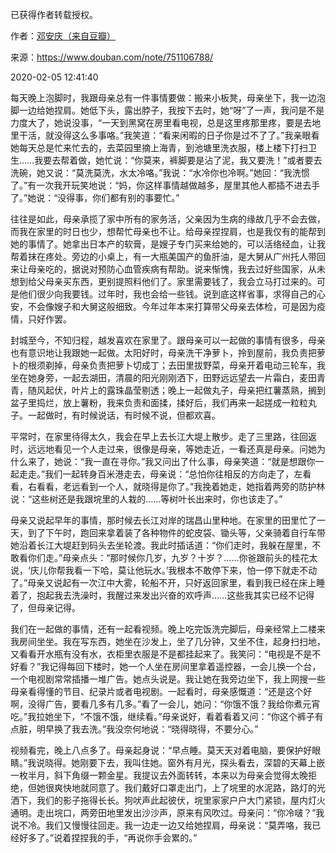 已获得作者转载授权。


作者：[邓安庆（来自豆瓣）](https://www.douban.com/people/renjiananhuo/)


来源：https://www.douban.com/note/751106788/


2020-02-05 12:41:40


每天晚上泡脚时，我跟母亲总有一件事情要做：搬来小板凳，母亲坐下，我一边泡脚一边给她捏肩。她低下头，露出脖子，我按下去时，她“呀”了一声，我问是不是力度大了，她说没事，“一天到黑窝在房里看电视，总是这里疼那里疼，要是去地里干活，就没得这么多事咯。”我笑道：“看来闲暇的日子你是过不了了。”我亲眼看她每天总是忙来忙去的，去菜园里摘上海青，到池塘里洗衣服，楼上楼下打扫卫生……我要去帮着做，她忙说：“你莫来，裤脚要是沾了泥，我又要洗！”或者要去洗碗，她又说：“莫洗莫洗，水太冷咯。”我说：“水冷你也冷啊。”她回：“我洗惯了。”有一次我开玩笑地说：“妈，你这样事情越做越多，屋里其他人都插不进去手了。”她说：“没得事，你们都有别的事要忙。”  

往往是如此，母亲承揽了家中所有的家务活，父亲因为生病的缘故几乎不会去做，而我在家里的时日也少，想帮忙母亲也不让。给母亲捏捏肩，也是我仅有的能帮到她的事情了。她拿出日本产的软膏，是嫂子专门买来给她的，可以活络经血，让我帮着抹在疼处。旁边的小桌上，有一大瓶美国产的鱼肝油，是大舅从广州托人带回来让母亲吃的，据说对预防心血管疾病有帮助。说来惭愧，我去过好些国家，从未想到给父母亲买东西，更别提照料他们了。家里需要钱了，我会立马打过来的。可是他们很少向我要钱。过年时，我也会给一些钱。说到底这样省事，求得自己的心安，不会像嫂子和大舅这般细致。今年过年本来打算带父母亲去体检，可是因为疫情，只好作罢。  

封城至今，不知归程，越发喜欢在家里了。跟母亲可以一起做的事情有很多，母亲也有意识地让我跟她一起做。太阳好时，母亲洗干净萝卜，拎到屋前，我负责把萝卜的根须剃掉，母亲负责把萝卜切成丁；去田里拔野菜，母亲开着电动三轮车，我坐在她身旁，一起去湖田，清晨的阳光刚刚洒下，田野远远望去一片霜白，麦田青青，随风起伏，叶片上的露珠晶莹剔透；晚上一起做丸子，母亲把红薯蒸熟，搁到盆子里捣烂，放上薯粉，我来负责和面揉，揉好后，我们再来一起搓成一粒粒丸子。一起做时，有时候说话，有时候不说，但都欢喜。  

平常时，在家里待得太久，我会在早上去长江大堤上散步。走了三里路，往回返时，远远地看见一个人走过来，很像是母亲，等她走近，一看还真是母亲。问她为什么来了，她说：“我一直在寻你。”我又问出了什么事，母亲笑道：“就是想跟你一起走走。”我们一起转身百米港走去，母亲说：“总怕你往相反的方向走了，左看看，右看看，老远看到一个人，就晓得是你了。”我挽着她走，她指着两旁的防护林说：“这些树还是我跟垸里的人栽的……等树叶长出来时，你也该走了。”  

母亲又说起早年的事情，那时候去长江对岸的瑞昌山里种地。在家里的田里忙了一天，到了下午时，跑回来拿着装了各种物件的蛇皮袋、锄头等，父亲骑着自行车带她沿着长江大堤赶到码头去坐轮渡。我此时插话道：“你们走时，我躲在屋里，不敢看你们走。”母亲点头：“那时候你几岁，九岁？十岁？……你爸跟前头的桂花太说，‘庆儿你帮我看一下哈，莫让他玩水。’我根本不敢停下来，怕一停下就走不动了。”母亲又说起有一次江中大雾，轮船不开，只好返回家里，看到我已经在床上睡着了，抱起我去洗澡时，我醒过来发出兴奋的欢呼声……这些我其实已经不记得了，但母亲记得。  

我们在一起做的事情，还有一起看视频。晚上吃完饭洗完脚后，母亲经常上二楼来我房间坐坐。我在写东西，她坐在沙发上，坐了几分钟，又坐不住，起身扫扫地，又看看开水瓶有没有水，衣柜里衣服是不是都挂起来了。我笑问：“电视是不是不好看？”我记得每回下楼时，她一个人坐在房间里拿着遥控器，一会儿换一个台，一个电视剧常常插播一堆广告。她点头说是。我让她在我旁边坐下，我上网搜一些母亲看得懂的节目、纪录片或者电视剧。一起看时，母亲感慨道：“还是这个好啊，没得广告，要看几多有几多。”看了一会儿，她问：“你饿不饿？我给你煮元宵吃。”我拉她坐下，“不饿不饿，继续看。”母亲说好，看着看着又问：“你这个裤子有点脏，明早换了我去洗。”我没奈何地说：“晓得晓得，不要分心。”  

视频看完，晚上八点多了。母亲起身说：“早点睡。莫天天对着电脑，要保护好眼睛。”我说晓得。她刚要下去，我叫住她。窗外有月光，探头看去，深碧的天幕上嵌一枚半月，斜下角缀一颗金星。我提议去外面转转，本来以为母亲会觉得太晚拒绝，但她很爽快地就同意了。我们戴好口罩走出门，上了垸里的水泥路，路灯的光洒下，我们的影子拖得长长。狗吠声此起彼伏，垸里家家户户大门紧锁，屋内灯火通明。走出垸口，两旁田地里发出沙沙声，原来有风吹过。母亲问：“你冷啵？”我说不冷。我们又慢慢往回走。我一边走一边又给她捏肩，母亲说：“莫弄咯，我已经好多了。”说着捏捏我的手，“再说你手会累的。”  

